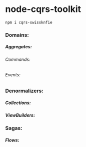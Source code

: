 # node-cqrs-toolkit

    npm i cqrs-swissknfie

### Domains:
##### Aggregates:
###### Commands:
###### Events:

### Denormalizers:
##### Collections:
##### ViewBuilders:

### Sagas:
##### Flows:
